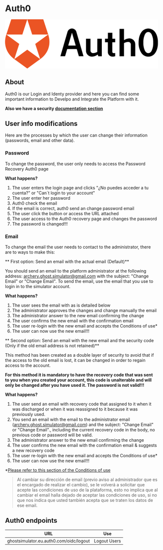# Auth0

![Auth0 logo](../images/auth0.png)

## About

Auth0 is our Login and Identy provider and here you can find some important information to Develpo and Integrate the Platform with it.

**Also we have a security [documentation section](https://isaaker.github.io/archerysimulator/documentation/security/)**

## User info modifications

Here are the processes by which the user can change their information (passwords, email and other data).

### Password

To change the password, the user only needs to access the Password Recovery Auth0 page

**What happens?**

1. The user enters the login page and clicks "¿No puedes acceder a tu cuenta?" or "Can´t login to your account"
2. The user enter her password
3. Auth0 check the email
4. If the email is correct, auth0 send an change password email
5. The user click the button or access the URL attached
6. The user access to the Auth0 recovery page and changes the password
7. The password is changed!!!

### Email

To change the email the user needs to contact to the administrator, there are to ways to make this:

** First option: Send an email with the actual email (Default)**

You should send an email to the platform administrator at the following address: archery.ghost.simulator@gmail.com with the subject: "Change Email" or "Change Email". To send the email, use the email that you use to login in to the simulator account.

**What happens?**

1. The user sees the email with as is detailed below
2. The administrator approves the changes and change manually the email
3. The administrator answer to the new email confirming the change
4. The user confirms the new email with the confirmation email
5. The user re-login with the new email and accepts the Conditions of use*
6. The user can now use the new email!!!

** Second option: Send an email with the new email and the security code (Only if the old email address is not retained)**

This method has been created as a double layer of security to avoid that if the access to the old email is lost, it can be changed in order to regain access to the account.

**For this method it is mandatory to have the recovery code that was sent to you when you created your account, this code is unalterable and will only be changed after you have used it. The password is not valid!!!**

**What happens?**

1. The user send an email with recovery code that assigned to it when it was discharged or when it was reassigned to it because it was previously used.
2. You send an email with the email to the administrator email (archery.ghost.simulator@gmail.com) and the subject: "Change Email" or "Change Email"., including the current recovery code in the body, no previous code or password will be valid.
3. The administrator answer to the new email confirming the change
4. The user confirms the new email with the confirmation email & suggests a new recovery code
5. The user re-login with the new email and accepts the Conditions of use*
6. The user can now use the new email!!!

*[Please refer to this section of the Conditions of use](../CONDITIONS.html)
> Al cambiar su dirección de email (previo aviso al administrador que es el encargado de realizar el cambio), se le volverá a solicitar que acepte las condiciones de uso de la plataforma, esto no implica que al cambiar el email halla dejado de aceptar las condiciones de uso, si no que nos indica que usted también acepta que se traten los datos de ese email.

## Auth0 endpoints


|URL|Use|
|---|---|
|ghostsimulator.eu.auth0.com/oidc/logout|Logout Users|